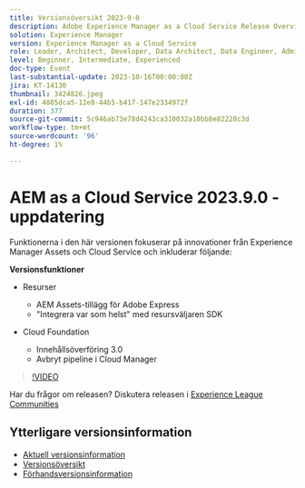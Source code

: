 ```yaml
---
title: Versionsöversikt 2023-9-0
description: Adobe Experience Manager as a Cloud Service Release Overview Video 2023.9.0
solution: Experience Manager
version: Experience Manager as a Cloud Service
role: Leader, Architect, Developer, Data Architect, Data Engineer, Admin, User
level: Beginner, Intermediate, Experienced
doc-type: Event
last-substantial-update: 2023-10-16T00:00:00Z
jira: KT-14130
thumbnail: 3424826.jpeg
exl-id: 4885dca5-12e0-44b5-b417-147e2334972f
duration: 377
source-git-commit: 5c946ab73e78d4243ca310032a10bb8e82228c3d
workflow-type: tm+mt
source-wordcount: '96'
ht-degree: 1%

---
```


# AEM as a Cloud Service 2023.9.0 - uppdatering

Funktionerna i den här versionen fokuserar på innovationer från Experience Manager Assets och Cloud Service och inkluderar följande:

**Versionsfunktioner**

* Resurser
   * AEM Assets-tillägg för Adobe Express
   * &quot;Integrera var som helst&quot; med resursväljaren SDK

* Cloud Foundation
   * Innehållsöverföring 3.0
   * Avbryt pipeline i Cloud Manager

>[!VIDEO](https://video.tv.adobe.com/v/3424826/?learn=on)

Har du frågor om releasen?  Diskutera releasen i [Experience League Communities](https://adobe.ly/3rMScIU)

## Ytterligare versionsinformation

* [Aktuell versionsinformation](https://experienceleague.adobe.com/docs/experience-manager-cloud-service/content/release-notes/home.html?lang=sv-SE)
* [Versionsöversikt](https://experienceleague.adobe.com/docs/experience-manager-release-information/aem-release-updates/update-releases-roadmap.html?lang=sv-SE)
* [Förhandsversionsinformation](https://experienceleague.adobe.com/docs/experience-manager-cloud-service/content/release-notes/prerelease.html?lang=sv-SE)
